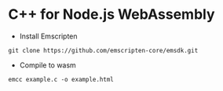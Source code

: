 # C++ for Node.js WebAssembly

- Install Emscripten
```
git clone https://github.com/emscripten-core/emsdk.git
```
- Compile to wasm
```
emcc example.c -o example.html
```
